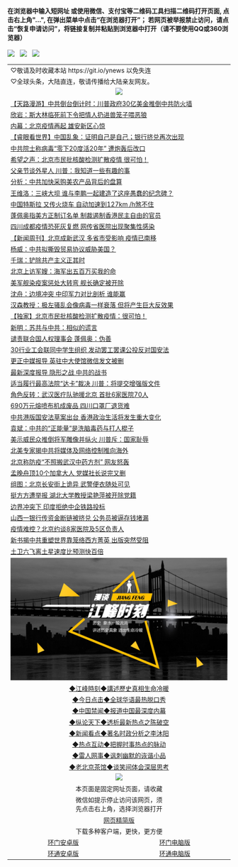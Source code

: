  #### 在浏览器中输入短网址 或使用微信、支付宝等二维码工具扫描二维码打开页面, 点击右上角"...", 在弹出菜单中点击“在浏览器打开”； 若网页被举报禁止访问，请点击“恢复申请访问”，将链接复制并粘贴到浏览器中打开（请不要使用QQ或360浏览器）

<img src="https://raw.githubusercontent.com/gfw-breaker/banned-news/master/scripts/img/1.png" width="260px"/> &nbsp; <img src="https://raw.githubusercontent.com/gfw-breaker/banned-news/master/scripts/img/2.png" width="260px"/> &nbsp; <img src="https://raw.githubusercontent.com/gfw-breaker/banned-news/master/scripts/img/3.png" width="260px"/>&nbsp;
 
 <table>
 <tr>
 <td colspan="2" align=left>
♡敬请及时收藏本站 https://git.io/ynews 以免失连
 </td>
   <tr>
<td colspan="2" align=left>
♡全球头条，大陆直连，敬请传播给大陆亲友网友。
 </td>
</tr>

<tr>
    <td colspan="2" align=center><img src="https://cdn.jsdelivr.net/gh/gyoupiodf/im1/%E7%BD%91%E9%97%A8%E6%96%B0%E9%97%BB1.jpg"></td>
 </tr>
<tr><td colspan="2" align="left"><a href="https://qeb.xfthy.casa/?name=c1187716&key=xcyufvbtjvhwwrpc&from=gy2">【天路漫游】中共倒台倒计时：川普政府30亿美金推倒中共防火墙</a></td></tr>
<tr><td colspan="2" align="left"><a href="https://qeb.xfthy.casa/?name=c1187692&key=xcyufvbtjvhwwrpc&from=gy2">欣岩：斯大林临死前下令把情人扔进兽笼子喂恶狼</a></td></tr>
<tr><td colspan="2" align="left"><a href="https://qeb.xfthy.casa/?name=c1187708&key=xcyufvbtjvhwwrpc&from=gy2">内幕：北京疫情再起 雄安新区心惊</a></td></tr>
<tr><td colspan="2" align="left"><a href="https://qeb.xfthy.casa/?name=c1187715&key=xcyufvbtjvhwwrpc&from=gy2">【睿眼看世界】中国乱象：证明自己是自己；银行挤兑再次出现</a></td></tr>
<tr><td colspan="2" align="left"><a href="https://qeb.xfthy.casa/?name=c1187699&key=xcyufvbtjvhwwrpc&from=gy2">中共院士称病毒“零下20度活20年” 遭炮轰后改口</a></td></tr>
<tr><td colspan="2" align="left"><a href="https://qeb.xfthy.casa/?name=c1187722&key=xcyufvbtjvhwwrpc&from=gy2">希望之声：北京市民批核酸检测扩散疫情 很可怕！</a></td></tr>
<tr><td colspan="2" align="left"><a href="https://qeb.xfthy.casa/?name=c1187709&key=xcyufvbtjvhwwrpc&from=gy2">父亲节谈外星人 川普：我知道一些有趣的事</a></td></tr>
<tr><td colspan="2" align="left"><a href="https://qeb.xfthy.casa/?name=c1187720&key=xcyufvbtjvhwwrpc&from=gy2">分析：中共加快采购美农产品背后的盘算</a></td></tr>
<tr><td colspan="2" align="left"><a href="https://qeb.xfthy.casa/?name=c1187727&key=xcyufvbtjvhwwrpc&from=gy2">王维洛：三峡大坝 谁与李鹏一起建造了这座愚蠢的纪念碑？</a></td></tr>
<tr><td colspan="2" align="left"><a href="https://qeb.xfthy.casa/?name=c1187706&key=xcyufvbtjvhwwrpc&from=gy2">中国特斯拉 又传火烧车 自动加速到127km /h煞不住</a></td></tr>
<tr><td colspan="2" align="left"><a href="https://qeb.xfthy.casa/?name=c1187698&key=xcyufvbtjvhwwrpc&from=gy2">蓬佩奥指美方正制订名单 制裁遏制香港民主自由的官员</a></td></tr>
<tr><td colspan="2" align="left"><a href="https://qeb.xfthy.casa/?name=c1187719&key=xcyufvbtjvhwwrpc&from=gy2">四川成都疫情恐死灰复燃 网传省医院出现聚集性感染</a></td></tr>
<tr><td colspan="2" align="left"><a href="https://qeb.xfthy.casa/?name=c1187726&key=xcyufvbtjvhwwrpc&from=gy2">【新闻周刊】北京成新武汉 多省市受影响 疫情已南移</a></td></tr>
<tr><td colspan="2" align="left"><a href="https://qeb.xfthy.casa/?name=c1187735&key=xcyufvbtjvhwwrpc&from=gy2">杨威：中共拟撕毁贸易协议威胁美国？</a></td></tr>
<tr><td colspan="2" align="left"><a href="https://qeb.xfthy.casa/?name=c1187702&key=xcyufvbtjvhwwrpc&from=gy2">千瑞：铲除共产主义正其时</a></td></tr>
<tr><td colspan="2" align="left"><a href="https://qeb.xfthy.casa/?name=c1187688&key=xcyufvbtjvhwwrpc&from=gy2">北京上访军嫂：海军出五百万买我的命</a></td></tr>
<tr><td colspan="2" align="left"><a href="https://qeb.xfthy.casa/?name=c1187700&key=xcyufvbtjvhwwrpc&from=gy2">美军舰染疫案惩处大转弯 舰长确定被开除</a></td></tr>
<tr><td colspan="2" align="left"><a href="https://qeb.xfthy.casa/?name=c1187717&key=xcyufvbtjvhwwrpc&from=gy2">沈舟：边境冲突 中印军力对比剖析 谁能赢</a></td></tr>
<tr><td colspan="2" align="left"><a href="https://qeb.xfthy.casa/?name=c1187721&key=xcyufvbtjvhwwrpc&from=gy2">汉森教授：极左骚乱会像病毒一样衰落 但将产生巨大反效果</a></td></tr>
<tr><td colspan="2" align="left"><a href="https://qeb.xfthy.casa/?name=c1187680&key=xcyufvbtjvhwwrpc&from=gy2">【独家】北京市民批核酸检测扩散疫情：很可怕！</a></td></tr>
<tr><td colspan="2" align="left"><a href="https://qeb.xfthy.casa/?name=c1187693&key=xcyufvbtjvhwwrpc&from=gy2">新明：苏共与中共：相似的谎言</a></td></tr>
<tr><td colspan="2" align="left"><a href="https://qeb.xfthy.casa/?name=c1187714&key=xcyufvbtjvhwwrpc&from=gy2">谴责联合国人权理事会 蓬佩奥：伪善</a></td></tr>
<tr><td colspan="2" align="left"><a href="https://qeb.xfthy.casa/?name=c1187697&key=xcyufvbtjvhwwrpc&from=gy2">30行业工会联同中学生组织 发动罢工罢课公投反对国安法</a></td></tr>
<tr><td colspan="2" align="left"><a href="https://qeb.xfthy.casa/?name=c1187704&key=xcyufvbtjvhwwrpc&from=gy2">更正中媒报导 英驻中大使馆微信发文被删</a></td></tr>
<tr><td colspan="2" align="left"><a href="https://qeb.xfthy.casa/?name=c1187738&key=xcyufvbtjvhwwrpc&from=gy2">最新深度报导 隐形之战 中共的战书</a></td></tr>
<tr><td colspan="2" align="left"><a href="https://qeb.xfthy.casa/?name=c1187718&key=xcyufvbtjvhwwrpc&from=gy2">适当履行最高法院“达卡”裁决 川普：将提交增强版文件</a></td></tr>
<tr><td colspan="2" align="left"><a href="https://qeb.xfthy.casa/?name=c1187701&key=xcyufvbtjvhwwrpc&from=gy2">角色反转：武汉医疗队驰援北京 首批6家医院70人</a></td></tr>
<tr><td colspan="2" align="left"><a href="https://qeb.xfthy.casa/?name=c1187711&key=xcyufvbtjvhwwrpc&from=gy2">690万元熔喷布机成废品 四川口罩厂退货难</a></td></tr>
<tr><td colspan="2" align="left"><a href="https://qeb.xfthy.casa/?name=c1187684&key=xcyufvbtjvhwwrpc&from=gy2">中共港版国安法草案出台 香港政治生活将发生重大变化</a></td></tr>
<tr><td colspan="2" align="left"><a href="https://qeb.xfthy.casa/?name=c1187691&key=xcyufvbtjvhwwrpc&from=gy2">袁斌：中共的“正能量”是洗脑毒药与打人棍子</a></td></tr>
<tr><td colspan="2" align="left"><a href="https://qeb.xfthy.casa/?name=c1187683&key=xcyufvbtjvhwwrpc&from=gy2">美示威民众推倒将军雕像并纵火 川普斥：国家耻辱</a></td></tr>
<tr><td colspan="2" align="left"><a href="https://qeb.xfthy.casa/?name=c1187712&key=xcyufvbtjvhwwrpc&from=gy2">北美专家揭中共将媒体及网络控制推向海外</a></td></tr>
<tr><td colspan="2" align="left"><a href="https://qeb.xfthy.casa/?name=c1187737&key=xcyufvbtjvhwwrpc&from=gy2">北京称防疫“不照搬武汉中药方剂” 网友怒轰</a></td></tr>
<tr><td colspan="2" align="left"><a href="https://qeb.xfthy.casa/?name=c1187679&key=xcyufvbtjvhwwrpc&from=gy2">孟晚舟顶10个加拿大人 党媒社长说完又删</a></td></tr>
<tr><td colspan="2" align="left"><a href="https://qeb.xfthy.casa/?name=c1187733&key=xcyufvbtjvhwwrpc&from=gy2">组图：北京长安街上诡异 武警便衣随处可见</a></td></tr>
<tr><td colspan="2" align="left"><a href="https://qeb.xfthy.casa/?name=c1187696&key=xcyufvbtjvhwwrpc&from=gy2">挺方方遭举报 湖北大学教授梁艳萍被开除党籍</a></td></tr>
<tr><td colspan="2" align="left"><a href="https://qeb.xfthy.casa/?name=c1187723&key=xcyufvbtjvhwwrpc&from=gy2">边界冲突下 印度拒绝中企铁路投标</a></td></tr>
<tr><td colspan="2" align="left"><a href="https://qeb.xfthy.casa/?name=c1187689&key=xcyufvbtjvhwwrpc&from=gy2">山西一银行传资金断链被挤兑 公务员被逼存钱堵漏</a></td></tr>
<tr><td colspan="2" align="left"><a href="https://qeb.xfthy.casa/?name=c1187687&key=xcyufvbtjvhwwrpc&from=gy2">疫情难控？北京约谈8家医院及5区负责人</a></td></tr>
<tr><td colspan="2" align="left"><a href="https://qeb.xfthy.casa/?name=c1187695&key=xcyufvbtjvhwwrpc&from=gy2">新书揭中共重塑世界靠笼络西方菁英 出版突然受阻</a></td></tr>
<tr><td colspan="2" align="left"><a href="https://qeb.xfthy.casa/?name=c1187740&key=xcyufvbtjvhwwrpc&from=gy2">土卫六飞离土星速度比预测快百倍</a></td></tr>


 <tr>
   <td colspan="2" align=center><img src="https://github.com/gyoupiodf/im1/blob/master/jf-1.jpg"></td>
  </tr>
   <tr>
   <td colspan="2" align=center> 
<a href="https://xdihm.casa/oo.aspx?name=c922850&key=sdxhftoyfkhpuaxy&from=gy2&tag=9877">◆江峰時刻◆講述歷史真相生命冷暖</a><br/>
    </td>
  </tr>
   <tr>
   <td colspan="2" align=center> 
<a href="https://xdihm.casa/oo.aspx?name=c816850&key=sdxhftoyfkhpuaxy&from=gy2&tag=9877">◆今日点击◆全球华语最热脱口秀</a><br/>
    </td>
  </tr>
  <tr>
  <td colspan="2" align=center>
<a href="https://xdihm.casa/oo.aspx?name=c816860&key=sdxhftoyfkhpuaxy&from=gy2&tag=99733110">◆中国禁闻◆报道中国最深度内幕</a><br/>
   </tr>
  <tr>
     <td colspan="2" align=center>
<a href="https://xdihm.casa/oo.aspx?name=c816855&key=sdxhftoyfkhpuaxy&from=gy2&tag=997110">◆纵论天下◆透析最新热点之陈破空</a><br/>
   </tr>
   <tr>
      <td colspan="2" align=center>
<a href="https://xdihm.casa/oo.aspx?name=c838308&key=sdxhftoyfkhpuaxy&from=gy2&tag=9973110">◆新闻看点◆著名时政分析之李沐阳</a><br/>
   </tr>
   <tr>
     <td colspan="2" align=center>
<a href="https://xdihm.casa/oo.aspx?name=c816852&key=sdxhftoyfkhpuaxy&from=gy2&tag=9733110">◆热点互动◆把握时事热点的脉动</a><br/>
   </tr>
   <tr>
      <td colspan="2" align=center>
<a href="https://xdihm.casa/oo.aspx?name=c816694&key=sdxhftoyfkhpuaxy&from=gy2&tag=93310">◆雷人网事◆讽刺幽默的诙谐小品</a><br/>
   </tr>
   <tr>
    <td colspan="2" align=center>
<a href="https://xdihm.casa/oo.aspx?name=c816650&key=sdxhftoyfkhpuaxy&from=gy2&tag=9973110">◆老北京茶馆◆谈笑间体会深层思考</a><br/>
   </tr>

  <tr>
    <td colspan="2" align="center"><img src="https://cdn.jsdelivr.net/gh/opipe/up/oGate65.jpg"/></td>
  </tr>
  <tr>
    <td colspan="2" align="center">本页面是固定网址页面，请收藏</td>
  <tr>
  <tr>
    <td colspan="2" align="center">微信如提示停止访问该网页，须<br/>先点击右上角，选择浏览器打开</td>
  <tr>
  <tr>
    <td colspan="2" align="center"><a href="https://gitcdn.xyz/cdn/otiny/up/master/show004.htm">网页精简版</a></td>
  </tr>
  <tr>
    <td colspan="2" align="center">下载多种客户端，更快，更方便</td>
  <tr>
  <tr>
    <td align="center"><a href="https://cdn.jsdelivr.net/gh/opipe/up/oGatea.apk">环门安卓版</a></td>
    <td align="center"><a href="https://cdn.jsdelivr.net/gh/opipe/up/oGate.zip">环门电脑版</a></td>
  </tr>
  <tr>
    <td align="center"><a href="https://cdn.jsdelivr.net/gh/opipe/up/oPipe.apk">环通安卓版</a></td>
    <td align="center"><a href="https://raw.githubusercontent.com/opipe/up/master/oPipe.zip">环通电脑版</a></td>
  </tr>
</table>
